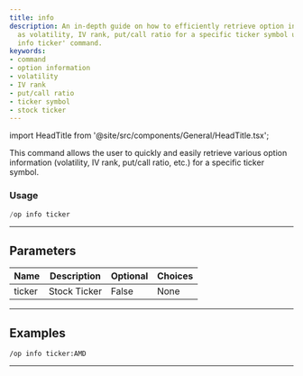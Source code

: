 ```yaml
---
title: info
description: An in-depth guide on how to efficiently retrieve option information such
  as volatility, IV rank, put/call ratio for a specific ticker symbol using the 'op
  info ticker' command.
keywords:
- command
- option information
- volatility
- IV rank
- put/call ratio
- ticker symbol
- stock ticker
---
```


import HeadTitle from '@site/src/components/General/HeadTitle.tsx';

<HeadTitle title="options: info - Discord Reference | OpenBB Bot Docs" />

This command allows the user to quickly and easily retrieve various option information (volatility, IV rank, put/call ratio, etc.) for a specific ticker symbol.

### Usage

```python wordwrap
/op info ticker
```

---

## Parameters

| Name | Description | Optional | Choices |
| ---- | ----------- | -------- | ------- |
| ticker | Stock Ticker | False | None |


---

## Examples

```
/op info ticker:AMD
```

---
